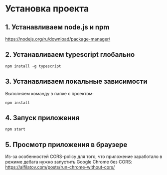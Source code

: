 # Установка проекта

## 1. Устанавливаем node.js  и npm
https://nodejs.org/ru/download/package-manager/

## 2. Устанавливаем typescript глобально
```shell
npm install -g typescript
```

## 3. Устанавливаем локальные зависимости
Выполняем команду в папке с проектом:
```shell
npm install
```

## 4. Запуск приложения
```shell
npm start
```

## 5. Просмотр приложения в браузере
Из-за особенностей CORS-policy для того, что приложение заработало в режиме дебага нужно запустить Google Chrome без CORS:
https://alfilatov.com/posts/run-chrome-without-cors/

